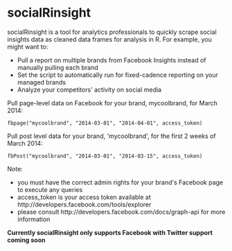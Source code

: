 socialRinsight
==============

socialRinsight is a tool for analytics professionals to quickly scrape social insights data as cleaned data frames for analysis in R. For example, you might want to:

<ul> 
<li> Pull a report on multiple brands from Facebook Insights instead of manually pulling each brand
<li> Set the script to automatically run for fixed-cadence reporting on your managed brands
<li> Analyze your competitors' activity on social media
</ul>




Pull page-level data on Facebook for your brand, mycoolbrand, for March 2014:
    
    fbpage("mycoolbrand", "2014-03-01", "2014-04-01", access_token)
    
Pull post level data for your brand, 'mycoolbrand', for the first 2 weeks of March 2014:
    
    fbPost("mycoolbrand", "2014-03-01", "2014-03-15", access_token)

Note: 
<ul>
<li>you must have the correct admin rights for your brand's Facebook page to execute any queries
<li>access_token is your access token available at http://developers.facebook.com/tools/explorer
<li>please consult http://developers.facebook.com/docs/graph-api for more information
</ul>





**Currently socialRinsight only supports Facebook with Twitter support coming soon**



  


